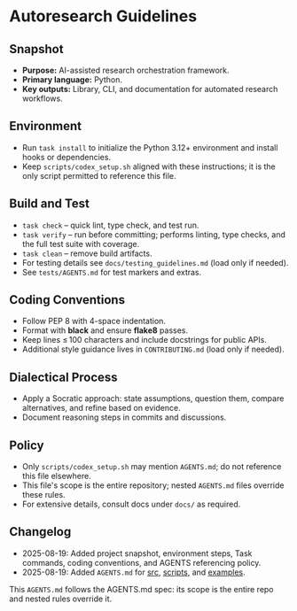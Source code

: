 # Autoresearch Guidelines

## Snapshot
- **Purpose:** AI-assisted research orchestration framework.
- **Primary language:** Python.
- **Key outputs:** Library, CLI, and documentation for automated research workflows.

## Environment
- Run `task install` to initialize the Python 3.12+ environment and install hooks or dependencies.
- Keep `scripts/codex_setup.sh` aligned with these instructions; it is the only script permitted to reference this file.

## Build and Test
- `task check` – quick lint, type check, and test run.
- `task verify` – run before committing; performs linting, type checks, and the full test suite with coverage.
- `task clean` – remove build artifacts.
- For testing details see `docs/testing_guidelines.md` (load only if needed).
- See `tests/AGENTS.md` for test markers and extras.

## Coding Conventions
- Follow PEP 8 with 4-space indentation.
- Format with **black** and ensure **flake8** passes.
- Keep lines ≤ 100 characters and include docstrings for public APIs.
- Additional style guidance lives in `CONTRIBUTING.md` (load only if needed).

## Dialectical Process
- Apply a Socratic approach: state assumptions, question them, compare alternatives, and refine based on evidence.
- Document reasoning steps in commits and discussions.

## Policy
- Only `scripts/codex_setup.sh` may mention `AGENTS.md`; do not reference this file elsewhere.
- This file's scope is the entire repository; nested `AGENTS.md` files override these rules.
- For extensive details, consult docs under `docs/` as required.

## Changelog
- 2025-08-19: Added project snapshot, environment steps, Task commands, coding conventions, and AGENTS referencing policy.
- 2025-08-19: Added `AGENTS.md` for [src](src/AGENTS.md), [scripts](scripts/AGENTS.md),
  and [examples](examples/AGENTS.md).

This `AGENTS.md` follows the AGENTS.md spec: its scope is the entire repo and nested rules override it.

